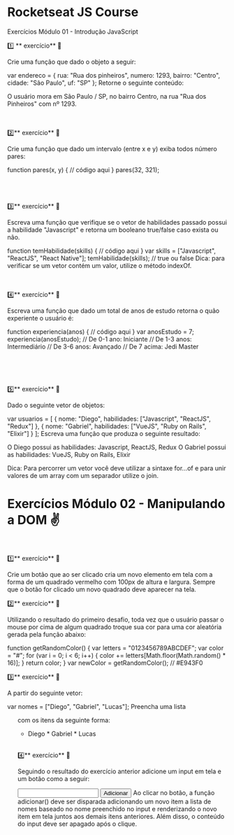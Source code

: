 # Rocketseat JS Course

Exercícios Módulo 01 - Introdução JavaScript 

1️⃣ ** exercício** 📝

Crie uma função que dado o objeto a seguir:

var endereco = {
		rua: "Rua dos pinheiros",
		numero: 1293,
		bairro: "Centro",
		cidade: "São Paulo",
		uf: "SP"
};
Retorne o seguinte conteúdo:

O usuário mora em São Paulo / SP, no bairro Centro, na rua "Rua dos Pinheiros" com nº 1293.
<br>
<br>
<br>

2️⃣** exercício** 📝

Crie uma função que dado um intervalo (entre x e y) exiba todos número pares:

function pares(x, y) {
// código aqui
}
pares(32, 321);

<br>
<br>
<br>
3️⃣** exercício** 📝

Escreva uma função que verifique se o vetor de habilidades passado possui a habilidade "Javascript" e retorna um booleano true/false caso exista ou não.

function temHabilidade(skills) {
// código aqui
}
var skills = ["Javascript", "ReactJS", "React Native"];
temHabilidade(skills); // true ou false
Dica: para verificar se um vetor contém um valor, utilize o método indexOf.
<br>
<br>
<br>

4️⃣** exercício** 📝

Escreva uma função que dado um total de anos de estudo retorna o quão experiente o usuário é:

function experiencia(anos) {
// código aqui
}
var anosEstudo = 7;
experiencia(anosEstudo);
// De 0-1 ano: Iniciante
// De 1-3 anos: Intermediário
// De 3-6 anos: Avançado
// De 7 acima: Jedi Master

<br><br><br>

5️⃣** exercício** 📝

Dado o seguinte vetor de objetos:

var usuarios = [
{
nome: "Diego",
habilidades: ["Javascript", "ReactJS", "Redux"]
},
{
nome: "Gabriel",
habilidades: ["VueJS", "Ruby on Rails", "Elixir"]
}
];
Escreva uma função que produza o seguinte resultado:

O Diego possui as habilidades: Javascript, ReactJS, Redux O Gabriel possui as habilidades: VueJS, Ruby on Rails, Elixir

Dica: Para percorrer um vetor você deve utilizar a sintaxe for...of e para unir valores de um array com um separador utilize o join.

# Exercícios Módulo 02 - Manipulando a DOM ✌️
<br>

1️⃣** exercício** 📝

Crie um botão que ao ser clicado cria um novo elemento em tela com a forma de um quadrado vermelho com 100px de altura e largura. Sempre que o botão for clicado um novo quadrado deve aparecer na tela.
<br>

2️⃣** exercício** 📝

Utilizando o resultado do primeiro desafio, toda vez que o usuário passar o mouse por cima de algum quadrado troque sua cor para uma cor aleatória gerada pela função abaixo:

function getRandomColor() {
 var letters = "0123456789ABCDEF";
 var color = "#";
 for (var i = 0; i < 6; i++) {
 color += letters[Math.floor(Math.random() * 16)];
 }
 return color;
}
var newColor = getRandomColor(); // #E943F0
<br>

3️⃣** exercício** 📝

A partir do seguinte vetor:

var nomes = ["Diego", "Gabriel", "Lucas"]; 
Preencha uma lista <ul> com os itens da seguinte forma:
	
* Diego * Gabriel * Lucas
<br>


4️⃣** exercício** 📝

Seguindo o resultado do exercício anterior adicione um input em tela e um botão como a seguir:

<input type="text" name="nome">
<button onClick="adicionar()">Adicionar</button>
Ao clicar no botão, a função adicionar() deve ser disparada adicionando um novo item a lista de nomes baseado no nome preenchido no input e renderizando o novo item em tela juntos aos demais itens anteriores. Além disso, o conteúdo do input deve ser apagado após o clique.
